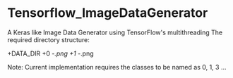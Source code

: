 # Tensorflow_ImageDataGenerator
A Keras like Image Data Generator using TensorFlow's multithreading
The required directory structure:


+DATA_DIR
 +0
   -*.png
 +1
   -*.png
   
Note: Current implementation requires the classes to be named as 0, 1, 3 ...
